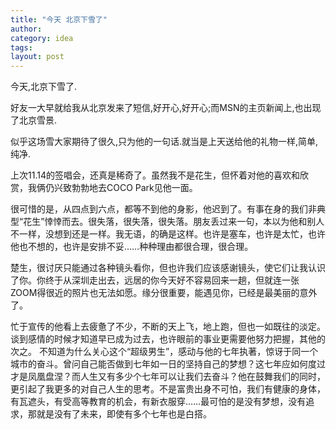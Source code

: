 ```yaml
---
title: "今天 北京下雪了"
author:
category: idea
tags: 
layout: post
---
```

今天,北京下雪了.

好友一大早就给我从北京发来了短信,好开心,好开心;而MSN的主页新闻上,也出现了北京雪景.

似乎这场雪大家期待了很久,只为他的一句话.就当是上天送给他的礼物一样,简单,纯净.

上次11.14的签唱会，还真是稀奇了。虽然我不是花生，但怀着对他的喜欢和欣赏，我俩仍兴致勃勃地去COCO Park见他一面。

很可惜的是，从四点到六点，都等不到他的身影，他迟到了。有事在身的我们非典型“花生”悻悻而去。很失落，很失落，很失落。朋友丢过来一句，本以为他和别人不一样，没想到还是一样。我无语，的确是这样。也许是塞车，也许是太忙，也许他也不想的，也许是安排不妥……种种理由都很合理，很合理。

楚生，很讨厌只能通过各种镜头看你，但也许我们应该感谢镜头，使它们让我认识了你。你终于从深圳走出去，远居的你今天好不容易回来一趟，但就连一张ZOOM得很近的照片也无法如愿。缘分很重要，能遇见你，已经是最美丽的意外了。

忙于宣传的他看上去疲惫了不少，不断的天上飞，地上跑，但也一如既往的淡定。谈到感情的时候才知道早已成为过去，也许眼前的事业更需要他努力把握，其他的次之。 不知道为什么关心这个“超级男生”，感动与他的七年执著，惊讶于同一个城市的奋斗。曾问自己能否做到七年如一日的坚持自己的梦想？这七年应如何度过才是凤凰盘涅？而人生又有多少个七年可以让我们去奋斗？他在鼓舞我们的同时，更引起了我更多的对自己人生的思考。不是富贵出身不可怕，我们有健康的身体，有瓦遮头，有受高等教育的机会，有新衣服穿……最可怕的是没有梦想，没有追求，那就是没有了未来，即使有多个七年也是白搭。

